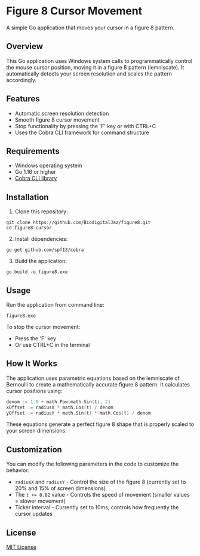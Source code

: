 # Figure 8 Cursor Movement

A simple Go application that moves your cursor in a figure 8 pattern.

## Overview

This Go application uses Windows system calls to programmatically control the mouse cursor position, moving it in a figure 8 pattern (lemniscate). It automatically detects your screen resolution and scales the pattern accordingly.

## Features

- Automatic screen resolution detection
- Smooth figure 8 cursor movement
- Stop functionality by pressing the 'F' key or with CTRL+C
- Uses the Cobra CLI framework for command structure

## Requirements

- Windows operating system
- Go 1.16 or higher
- [Cobra CLI library](https://github.com/spf13/cobra)

## Installation

1. Clone this repository:

```
git clone https://github.com/BiodigitalJaz/figure8.git
cd figure8-cursor
```

2. Install dependencies:

```
go get github.com/spf13/cobra
```

3. Build the application:

```
go build -o figure8.exe
```

## Usage

Run the application from command line:

```
figure8.exe
```

To stop the cursor movement:
- Press the 'F' key
- Or use CTRL+C in the terminal

## How It Works

The application uses parametric equations based on the lemniscate of Bernoulli to create a mathematically accurate figure 8 pattern. It calculates cursor positions using:

```go
denom := 1.0 + math.Pow(math.Sin(t), 2)
xOffset := radiusX * math.Cos(t) / denom
yOffset := radiusY * math.Sin(t) * math.Cos(t) / denom
```

These equations generate a perfect figure 8 shape that is properly scaled to your screen dimensions.

## Customization

You can modify the following parameters in the code to customize the behavior:

- `radiusX` and `radiusY` - Control the size of the figure 8 (currently set to 20% and 15% of screen dimensions)
- The `t += 0.02` value - Controls the speed of movement (smaller values = slower movement)
- Ticker interval - Currently set to 10ms, controls how frequently the cursor updates

## License

[MIT License](LICENSE)